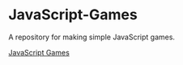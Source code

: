 # JavaScript-Games

A repository for making simple JavaScript games.

[JavaScript Games](http://arlen-neylon.com/JavaScript-Games)